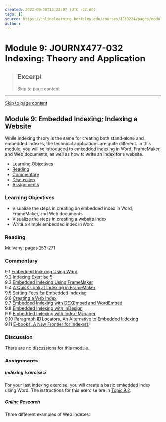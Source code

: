 ```yaml
---
created: 2022-09-30T13:23:07 (UTC -07:00)
tags: []
source: https://onlinelearning.berkeley.edu/courses/1939224/pages/module-9?module_item_id=89811979
author: 
---
```


# Module 9: JOURNX477-032 Indexing: Theory and Application

> ## Excerpt
> Skip to page content

---
[Skip to page content](https://onlinelearning.berkeley.edu/courses/1939224/pages/module-9?module_item_id=89811979#pagecontent)

## Module 9: Embedded Indexing; Indexing a Website

While indexing theory is the same for creating both stand-alone and embedded indexes, the technical applications are quite different. In this module, you will be introduced to embedded indexing in Word, FrameMaker, and Web documents, as well as how to write an index for a website.

-   [Learning Objectives](https://onlinelearning.berkeley.edu/courses/1939224/pages/module-9?module_item_id=89811979#S1)
-   [Reading](https://onlinelearning.berkeley.edu/courses/1939224/pages/module-9?module_item_id=89811979#S2)
-   [Commentary](https://onlinelearning.berkeley.edu/courses/1939224/pages/module-9?module_item_id=89811979#S3)
-   [Discussion](https://onlinelearning.berkeley.edu/courses/1939224/pages/module-9?module_item_id=89811979#S4)
-   [Assignments](https://onlinelearning.berkeley.edu/courses/1939224/pages/module-9?module_item_id=89811979#S5)

### Learning Objectives

-   Visualize the steps in creating an embedded index in Word, FrameMaker, and Web documents
-   Visualize the steps in creating a website index
-   Write a simple embedded index in Word

### Reading

Mulvany: pages 253-271

### Commentary

9.1 [Embedded Indexing Using Word](https://onlinelearning.berkeley.edu/courses/1939224/pages/9-dot-1-embedded-indexing-using-word "9.1 Embedded Indexing Using Word")  
9.2 [Indexing Exercise 5](https://onlinelearning.berkeley.edu/courses/1939224/pages/9-dot-2-indexing-exercise-5 "9.2 Indexing Exercise 5")  
9.3 [Embedded Indexing Using FrameMaker](https://onlinelearning.berkeley.edu/courses/1939224/pages/9-dot-3-embedded-indexing-using-framemaker "9.3 Embedded Indexing Using Frame Maker")  
9.4 [A Quick Look at Indexing in FrameMaker](https://onlinelearning.berkeley.edu/courses/1939224/pages/9-dot-4-a-quick-look-at-indexing-in-framemaker "9.4 A Quick Look At Indexing In Frame Maker")  
9.5 [Setting Fees for Embedded Indexing](https://onlinelearning.berkeley.edu/courses/1939224/pages/9-dot-5-setting-fees-for-embedded-indexing "9.5 Setting Fees For Embedded Indexing")  
9.6 [Creating a Web Index](https://onlinelearning.berkeley.edu/courses/1939224/pages/9-dot-6-creating-a-web-index "9.6 Creating A Web Index")  
9.7 [Embedded Indexing with DEXEmbed and WordEmbed](https://onlinelearning.berkeley.edu/courses/1939224/pages/9-dot-7-embedded-indexing-with-dexembed-and-wordembed "9.7 Embedded Indexing With De Xembed And Word Embed")  
9.8 [Embedded Indexing with InDesign](https://onlinelearning.berkeley.edu/courses/1939224/pages/9-dot-8-embedded-indexing-with-indesign "9.8 Embedded Indexing With In Design")  
9.9 [Embedded Indexing with Index-Manager](https://onlinelearning.berkeley.edu/courses/1939224/pages/9-dot-9-embedded-indexing-with-index-manager "9.9 Embedded Indexing with Index-Manager")  
9.10 [Paragraph ID Locators, An Alternative to Embedded Indexing](https://onlinelearning.berkeley.edu/courses/1939224/pages/9-dot-10-paragraph-id-locators "9.10 Paragraph ID Locators")  
9.11 [E-books: A New Frontier for Indexers](https://onlinelearning.berkeley.edu/courses/1939224/pages/9-dot-11-e-books-a-new-frontier-for-indexers "9.11 E-books, A New Frontier for Indexers")

### Discussion

There are no discussions for this module.

### Assignments

##### **Indexing Exercise 5**

For your last indexing exercise, you will create a basic embedded index using Word. The instructions for this exercise are in [Topic 9.2](https://onlinelearning.berkeley.edu/courses/1939224/pages/9-dot-2-indexing-exercise-5 "9.2 Indexing Exercise 5").

##### **Online Research**

Three different examples of Web indexes:
